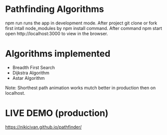 # Pathfinding Algorithms

npm run runs the app in development mode. 
After project git clone or fork first intall node_modules by npm install command. 
After command npm start open http://localhost:3000 to view in the browser.

# Algorithms implemented
- Breadth First Search
- Dijkstra Algorithm
- Astar Algorithm

Note: Shorthest path animation works mutch better in production then on localhost.

# LIVE DEMO (production)
https://nikicivan.github.io/pathfinder/